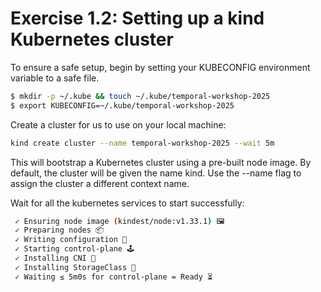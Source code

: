 # Exercise 1.2: Setting up a kind Kubernetes cluster

To ensure a safe setup, begin by setting your KUBECONFIG environment variable to a safe file. 

```bash
$ mkdir -p ~/.kube && touch ~/.kube/temporal-workshop-2025
$ export KUBECONFIG=~/.kube/temporal-workshop-2025
```


Create a cluster for us to use on your local machine:

```bash
kind create cluster --name temporal-workshop-2025 --wait 5m
```

This will bootstrap a Kubernetes cluster using a pre-built node image. By default, the cluster will be given the name kind. Use the --name flag to assign the cluster a different context name.

Wait for all the kubernetes services to start successfully:
```bash
 ✓ Ensuring node image (kindest/node:v1.33.1) 🖼
 ✓ Preparing nodes 📦  
 ✓ Writing configuration 📜 
 ✓ Starting control-plane 🕹️ 
 ✓ Installing CNI 🔌 
 ✓ Installing StorageClass 💾 
 ✓ Waiting ≤ 5m0s for control-plane = Ready ⏳
```
